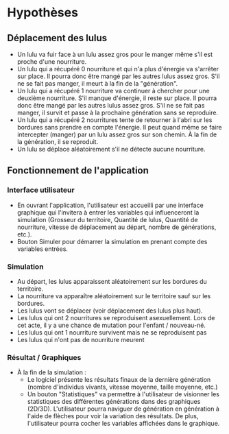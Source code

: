 # Hypothèses

## Déplacement des lulus
- Un lulu va fuir face à un lulu assez gros pour le manger même s'il est proche d'une nourriture.
- Un lulu qui a récupéré 0 nourriture et qui n'a plus d'énergie va s'arrêter sur place. Il
pourra donc être mangé par les autres lulus assez gros. S'il ne se fait pas manger, il meurt à la fin de la "génération".
- Un lulu qui a récupéré 1 nourriture va continuer à chercher pour une deuxième nourriture. S'il manque
d'énergie, il reste sur place. Il pourra donc être mangé par les autres lulus assez gros. S'il ne se fait pas manger, il survit et passe à la prochaine génération sans se reproduire.
- Un lulu qui a récupéré 2 nourritures tente de retourner à l'abri sur les bordures sans prendre en compte l'énergie. Il peut quand même se faire intercepter (manger) par un lulu assez gros sur son chemin. À la fin de la génération, il se reproduit.
- Un lulu se déplace aléatoirement s'il ne détecte aucune nourriture.

## Fonctionnement de l'application
### Interface utilisateur
- En ouvrant l'application, l'utilisateur est accueilli par une interface graphique qui l'invitera à entrer les variables qui influenceront la simulation (Grosseur du territoire, Quantité de lulus, Quantité de nourriture, vitesse de déplacement au départ, nombre de générations, etc.).
- Bouton Simuler pour démarrer la simulation en prenant compte des variables entrées.
### Simulation
- Au départ, les lulus apparaissent aléatoirement sur les bordures du territoire.
- La nourriture va apparaître aléatoirement sur le territoire sauf sur les bordures.
- Les lulus vont se déplacer (voir déplacement des lulus plus haut).
- Les lulus qui ont 2 nourritures se reproduisent asexuellement. Lors de cet acte, il y a une chance de mutation pour l'enfant / nouveau-né.
- Les lulus qui ont 1 nourriture survivent mais ne se reproduisent pas
- Les lulus qui n'ont pas de nourriture meurent
### Résultat / Graphiques
- À la fin de la simulation :
    - Le logiciel présente les résultats finaux de la dernière génération (nombre d'individus vivants, vitesse moyenne, taille moyenne, etc.)
    - Un bouton "Statistiques" va permettre à l'utilisateur de visionner les statistiques des différentes générations dans des graphiques (2D/3D). L'utilisateur pourra naviguer de génération en génération à l'aide de flèches pour voir la variation des résultats. De plus, l'utilisateur pourra cocher les variables affichées dans le graphique.
